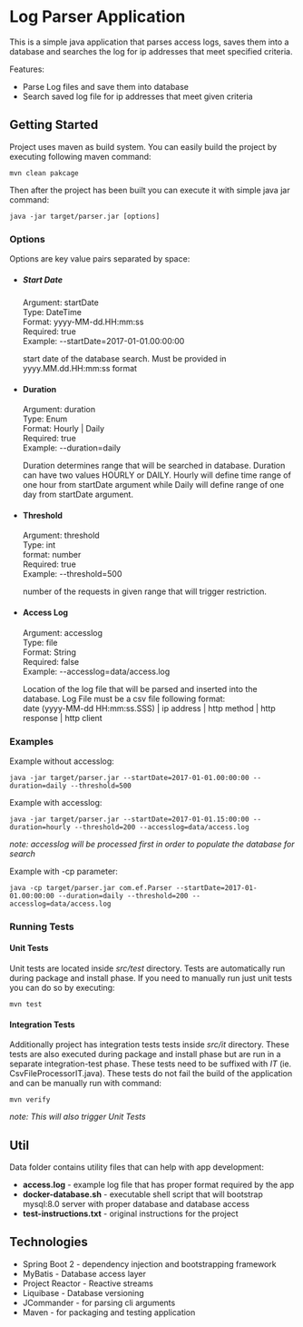 # Log Parser Application
This is a simple java application that parses access logs, 
saves them into a database and searches the log for ip addresses that
meet specified criteria.

Features:

 - Parse Log files and save them into database
 - Search saved log file for ip addresses that meet given criteria
 
## Getting Started
Project uses maven as build system. 
You can easily build the project by executing following maven command:

```
mvn clean pakcage
```

Then after the project has been built you can execute it with simple java jar command:

```
java -jar target/parser.jar [options]
```

### Options  
Options are key value pairs separated by space:

  - ##### Start Date  
  
    Argument: startDate  
    Type: DateTime  
    Format: yyyy-MM-dd.HH:mm:ss  
    Required: true  
    Example: --startDate=2017-01-01.00:00:00  
 
    start date of the database search. Must be provided in yyyy.MM.dd.HH:mm:ss format
  
 - #### Duration  
    Argument: duration  
    Type: Enum  
    Format: Hourly | Daily  
    Required: true  
    Example: --duration=daily  
 
    Duration determines range that will be searched in database. Duration can have two values HOURLY or DAILY.
    Hourly will define time range of one hour from startDate argument while Daily will define range of 
    one day from startDate argument. 
  
 - #### Threshold  
    Argument: threshold  
    Type: int  
    format: number  
    Required: true  
    Example: --threshold=500  
 
    number of the requests in given range that will trigger restriction.
  
 - #### Access Log  
    Argument: accesslog  
    Type: file  
    Format: String  
    Required: false  
    Example: --accesslog=data/access.log  
 
    Location of the log file that will be parsed and inserted into the database. Log File must be a csv file following format:  
    date (yyyy-MM-dd HH:mm:ss.SSS) | ip address | http method | http response | http client
 
 ### Examples
 
Example without accesslog:

```
java -jar target/parser.jar --startDate=2017-01-01.00:00:00 --duration=daily --threshold=500
```

Example with accesslog:

```
java -jar target/parser.jar --startDate=2017-01-01.15:00:00 --duration=hourly --threshold=200 --accesslog=data/access.log
```

*note: accesslog will be processed first in order to populate the database for search*

Example with -cp parameter:

```
java -cp target/parser.jar com.ef.Parser --startDate=2017-01-01.00:00:00 --duration=daily --threshold=200 --accesslog=data/access.log
```

 ### Running Tests

#### Unit Tests
Unit tests are located inside _src/test_ directory. Tests are automatically run during package and install phase. 
If you need to manually run just unit tests you can do so by executing:
```
mvn test
``` 

#### Integration Tests
Additionally project has integration tests tests inside _src/it_ directory. These tests are also executed during 
package and install phase but are run in a separate integration-test phase. These tests need to be suffixed with _IT_ 
(ie. CsvFileProcessorIT.java). These tests do not fail the build of the application and can be manually run with command:
```
mvn verify
```

_note: This will also trigger Unit Tests_

## Util
Data folder contains utility files that can help with app development:

 - **access.log** - example log file that has proper format required by the app
 - **docker-database.sh** - executable shell script that will bootstrap mysql:8.0 server with proper database and database access
 - **test-instructions.txt** - original instructions for the project

## Technologies
 
 - Spring Boot 2 - dependency injection and bootstrapping framework
 - MyBatis - Database access layer
 - Project Reactor - Reactive streams
 - Liquibase - Database versioning
 - JCommander - for parsing cli arguments
 - Maven - for packaging and testing application